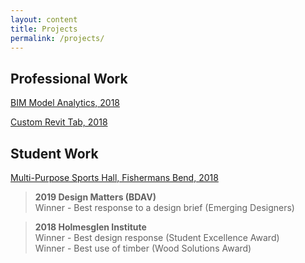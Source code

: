 ```yaml
---
layout: content
title: Projects
permalink: /projects/
---
```



## Professional Work

[BIM Model Analytics, 2018](https://twh.works/2019/06/BIM-Analytics.html) <br>

[Custom Revit Tab, 2018](https://twh.works/2019/05/Custom-Revit-Tab.html) <br>

## Student Work

[Multi-Purpose Sports Hall, Fishermans Bend, 2018](https://twh.works/2018/05/fishermansbend.html)
> **2019 Design Matters (BDAV)** <br>
Winner - Best response to a design brief (Emerging Designers)

> **2018 Holmesglen Institute** <br>
Winner - Best design response (Student Excellence Award) <br>
Winner - Best use of timber (Wood Solutions Award)
